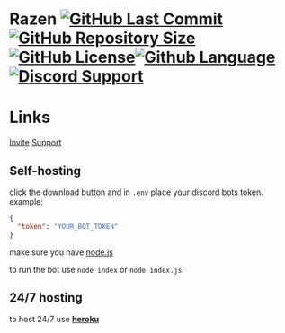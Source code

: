 # Razen [![GitHub Last Commit](https://img.shields.io/github/last-commit/LegendXDEV/RaZen.svg)](https://github.com/LegendXDEV/RaZen/commits/master)[![GitHub Repository Size](https://img.shields.io/github/repo-size/LegendXDEV/RaZen.svg)](https://github.com/LegendXDEV/RaZen/tree/master)[![GitHub License](https://img.shields.io/github/license/LegendXDEV/RaZen.svg)](https://github.com/LegendXDEV/RaZen/blob/master/LICENSE)[![Github Language](https://img.shields.io/github/languages/top/LegendXDEV/RaZen)]()[![Discord Support](https://img.shields.io/discord/402295226766721024.svg)](https://discord.gg/Fgw8gqq)

# Links
[Invite](https://discordapp.com/api/oauth2/authorize?client_id=632371763489275906&permissions=2147347959&scope=bot)
[Support](https://discord.gg/Fgw8gqq)

## Self-hosting

click the download button and in `.env` place your discord bots token. example:

```json
{
  "token": "YOUR_BOT_TOKEN"
}
```
make sure you have [node.js](https://nodejs.org/en/)

to run the bot use `node index` or `node index.js`

## 24/7 hosting
to host 24/7 use **[heroku](https://dashboard.heroku.com/)**
